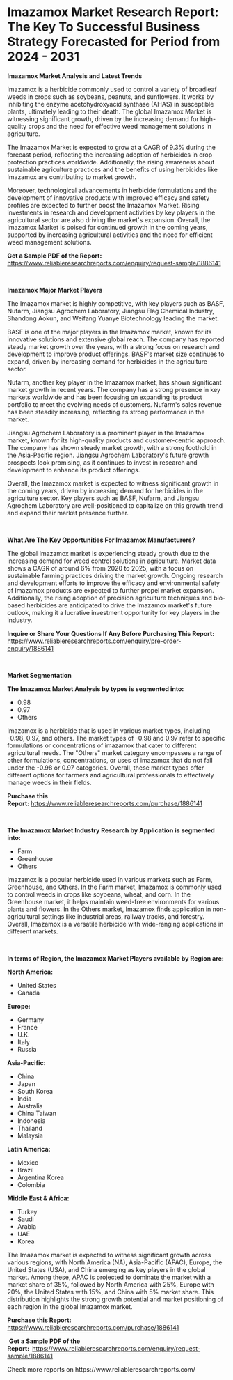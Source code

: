 <p><h1>Imazamox Market Research Report: The Key To Successful Business Strategy Forecasted for Period from 2024 - 2031</h1></p><p><strong>Imazamox Market Analysis and Latest Trends</strong></p>
<p><p>Imazamox is a herbicide commonly used to control a variety of broadleaf weeds in crops such as soybeans, peanuts, and sunflowers. It works by inhibiting the enzyme acetohydroxyacid synthase (AHAS) in susceptible plants, ultimately leading to their death. The global Imazamox Market is witnessing significant growth, driven by the increasing demand for high-quality crops and the need for effective weed management solutions in agriculture. </p><p>The Imazamox Market is expected to grow at a CAGR of 9.3% during the forecast period, reflecting the increasing adoption of herbicides in crop protection practices worldwide. Additionally, the rising awareness about sustainable agriculture practices and the benefits of using herbicides like Imazamox are contributing to market growth. </p><p>Moreover, technological advancements in herbicide formulations and the development of innovative products with improved efficacy and safety profiles are expected to further boost the Imazamox Market. Rising investments in research and development activities by key players in the agricultural sector are also driving the market's expansion. Overall, the Imazamox Market is poised for continued growth in the coming years, supported by increasing agricultural activities and the need for efficient weed management solutions.</p></p>
<p><strong>Get a Sample PDF of the Report:&nbsp;</strong> <a href="https://www.reliableresearchreports.com/enquiry/request-sample/1886141">https://www.reliableresearchreports.com/enquiry/request-sample/1886141</a></p>
<p>&nbsp;</p>
<p><strong>Imazamox Major Market Players</strong></p>
<p><p>The Imazamox market is highly competitive, with key players such as BASF, Nufarm, Jiangsu Agrochem Laboratory, Jiangsu Flag Chemical Industry, Shandong Aokun, and Weifang Yuanye Biotechnology leading the market.</p><p>BASF is one of the major players in the Imazamox market, known for its innovative solutions and extensive global reach. The company has reported steady market growth over the years, with a strong focus on research and development to improve product offerings. BASF's market size continues to expand, driven by increasing demand for herbicides in the agriculture sector.</p><p>Nufarm, another key player in the Imazamox market, has shown significant market growth in recent years. The company has a strong presence in key markets worldwide and has been focusing on expanding its product portfolio to meet the evolving needs of customers. Nufarm's sales revenue has been steadily increasing, reflecting its strong performance in the market.</p><p>Jiangsu Agrochem Laboratory is a prominent player in the Imazamox market, known for its high-quality products and customer-centric approach. The company has shown steady market growth, with a strong foothold in the Asia-Pacific region. Jiangsu Agrochem Laboratory's future growth prospects look promising, as it continues to invest in research and development to enhance its product offerings.</p><p>Overall, the Imazamox market is expected to witness significant growth in the coming years, driven by increasing demand for herbicides in the agriculture sector. Key players such as BASF, Nufarm, and Jiangsu Agrochem Laboratory are well-positioned to capitalize on this growth trend and expand their market presence further.</p></p>
<p>&nbsp;</p>
<p><strong>What Are The Key Opportunities For Imazamox Manufacturers?</strong></p>
<p><p>The global Imazamox market is experiencing steady growth due to the increasing demand for weed control solutions in agriculture. Market data shows a CAGR of around 6% from 2020 to 2025, with a focus on sustainable farming practices driving the market growth. Ongoing research and development efforts to improve the efficacy and environmental safety of Imazamox products are expected to further propel market expansion. Additionally, the rising adoption of precision agriculture techniques and bio-based herbicides are anticipated to drive the Imazamox market's future outlook, making it a lucrative investment opportunity for key players in the industry.</p></p>
<p><strong>Inquire or Share Your Questions If Any Before Purchasing This Report:</strong> <a href="https://www.reliableresearchreports.com/enquiry/pre-order-enquiry/1886141">https://www.reliableresearchreports.com/enquiry/pre-order-enquiry/1886141</a></p>
<p>&nbsp;</p>
<p><strong>Market Segmentation</strong></p>
<p><strong>The Imazamox Market Analysis by types is segmented into:</strong></p>
<p><ul><li>0.98</li><li>0.97</li><li>Others</li></ul></p>
<p><p>Imazamox is a herbicide that is used in various market types, including -0.98, 0.97, and others. The market types of -0.98 and 0.97 refer to specific formulations or concentrations of imazamox that cater to different agricultural needs. The "Others" market category encompasses a range of other formulations, concentrations, or uses of imazamox that do not fall under the -0.98 or 0.97 categories. Overall, these market types offer different options for farmers and agricultural professionals to effectively manage weeds in their fields.</p></p>
<p><strong>Purchase this Report:&nbsp;</strong><a href="https://www.reliableresearchreports.com/purchase/1886141">https://www.reliableresearchreports.com/purchase/1886141</a></p>
<p>&nbsp;</p>
<p><strong>The Imazamox Market Industry Research by Application is segmented into:</strong></p>
<p><ul><li>Farm</li><li>Greenhouse</li><li>Others</li></ul></p>
<p><p>Imazamox is a popular herbicide used in various markets such as Farm, Greenhouse, and Others. In the Farm market, Imazamox is commonly used to control weeds in crops like soybeans, wheat, and corn. In the Greenhouse market, it helps maintain weed-free environments for various plants and flowers. In the Others market, Imazamox finds application in non-agricultural settings like industrial areas, railway tracks, and forestry. Overall, Imazamox is a versatile herbicide with wide-ranging applications in different markets.</p></p>
<p>&nbsp;</p>
<p><strong>In terms of Region, the Imazamox Market Players available by Region are:</strong></p>
<p>
    <p> <strong> North America: </strong>
        <ul>
            <li>United States</li>
            <li>Canada</li>
        </ul>
        </p> 
    <p> <strong> Europe: </strong>
        <ul>
            <li>Germany</li>
            <li>France</li>
            <li>U.K.</li>
            <li>Italy</li>
            <li>Russia</li>
        </ul>
        </p> 
    <p> <strong> Asia-Pacific: </strong>
        <ul>
            <li>China</li>
            <li>Japan</li>
            <li>South Korea</li>
            <li>India</li>
            <li>Australia</li>
            <li>China Taiwan</li>
            <li>Indonesia</li>
            <li>Thailand</li>
            <li>Malaysia</li>
        </ul>
        </p> 
    <p> <strong> Latin America: </strong>
        <ul>
            <li>Mexico</li>
            <li>Brazil</li>
            <li>Argentina Korea</li>
            <li>Colombia</li>
        </ul>
        </p> 
    <p> <strong> Middle East & Africa: </strong>
        <ul>
            <li>Turkey</li>
            <li>Saudi</li>
            <li>Arabia</li>
            <li>UAE</li>
            <li>Korea</li>
        </ul>
    </p>
    </p>
<p><p>The Imazamox market is expected to witness significant growth across various regions, with North America (NA), Asia-Pacific (APAC), Europe, the United States (USA), and China emerging as key players in the global market. Among these, APAC is projected to dominate the market with a market share of 35%, followed by North America with 25%, Europe with 20%, the United States with 15%, and China with 5% market share. This distribution highlights the strong growth potential and market positioning of each region in the global Imazamox market.</p></p>
<p><strong>Purchase this Report: </strong><a href="https://www.reliableresearchreports.com/purchase/1886141">https://www.reliableresearchreports.com/purchase/1886141</a></p>
<p>&nbsp;<strong>Get a Sample PDF of the Report:&nbsp;&nbsp;</strong><a href="https://www.reliableresearchreports.com/enquiry/request-sample/1886141">https://www.reliableresearchreports.com/enquiry/request-sample/1886141</a></p>
<p><strong></strong></p>
<p>Check more reports on https://www.reliableresearchreports.com/</p>